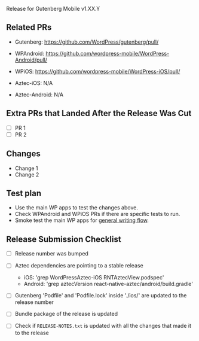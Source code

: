 Release for Gutenberg Mobile v1.XX.Y

## Related PRs

- Gutenberg: https://github.com/WordPress/gutenberg/pull/
- WPAndroid: https://github.com/wordpress-mobile/WordPress-Android/pull/
- WPiOS: https://github.com/wordpress-mobile/WordPress-iOS/pull/

- Aztec-iOS: N/A
- Aztec-Android: N/A

## Extra PRs that Landed After the Release Was Cut

- [ ]  PR 1
- [ ]  PR 2

## Changes

 - Change 1
 - Change 2

## Test plan

- Use the main WP apps to test the changes above. 
- Check WPAndroid and WPiOS PRs if there are specific tests to run.
- Smoke test the main WP apps for [general writing flow](https://github.com/wordpress-mobile/test-cases/tree/master/test-cases/gutenberg/writing-flow).

## Release Submission Checklist

- [ ] Release number was bumped
- [ ] Aztec dependencies are pointing to a stable release
  - iOS: 'grep WordPressAztec-iOS RNTAztecView.podspec'
  - Android: 'grep aztecVersion react-native-aztec/android/build.gradle'
- [ ] Gutenberg 'Podfile' and 'Podfile.lock' inside './ios/' are updated to the release number
- [ ] Bundle package of the release is updated 
- [ ] Check if `RELEASE-NOTES.txt` is updated with all the changes that made it to the release

